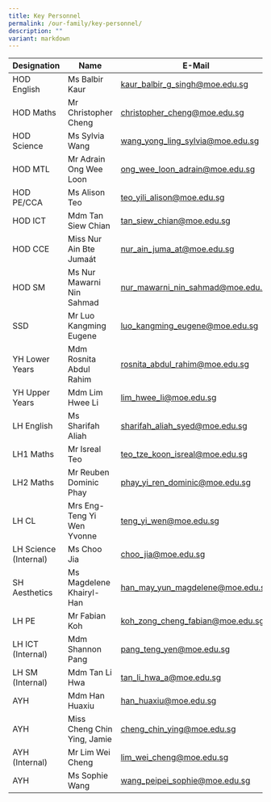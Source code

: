 ```yaml
---
title: Key Personnel
permalink: /our-family/key-personnel/
description: ""
variant: markdown
---
```

|Designation | Name | E-Mail |
| -------- | -------- | -------- |
| HOD English     | Ms Balbir Kaur     | kaur_balbir_g_singh@moe.edu.sg
| HOD Maths | Mr Christopher Cheng | christopher_cheng@moe.edu.sg
| HOD Science | Ms Sylvia Wang | wang_yong_ling_sylvia@moe.edu.sg
| HOD MTL | Mr Adrain Ong Wee Loon | ong_wee_loon_adrain@moe.edu.sg
 HOD PE/CCA | Ms Alison Teo | teo_yili_alison@moe.edu.sg
 HOD ICT | Mdm Tan Siew Chian | tan_siew_chian@moe.edu.sg
 HOD CCE | Miss Nur Ain Bte Jumaát | nur_ain_juma_at@moe.edu.sg
 HOD SM | Ms Nur Mawarni Nin Sahmad | nur_mawarni_nin_sahmad@moe.edu.sg
SSD | Mr Luo Kangming Eugene | luo_kangming_eugene@moe.edu.sg 
YH Lower Years | Mdm Rosnita Abdul Rahim | rosnita_abdul_rahim@moe.edu.sg
YH Upper Years | Mdm Lim Hwee Li | lim_hwee_li@moe.edu.sg
LH English | Ms Sharifah Aliah | sharifah_aliah_syed@moe.edu.sg 
 | LH1 Maths | Mr Isreal Teo | teo_tze_koon_isreal@moe.edu.sg
 LH2 Maths | Mr Reuben Dominic Phay | phay_yi_ren_dominic@moe.edu.sg
 LH CL | Mrs Eng-Teng Yi Wen Yvonne | teng_yi_wen@moe.edu.sg
 LH Science (Internal) | Ms Choo Jia | choo_jia@moe.edu.sg
 SH Aesthetics | Ms Magdelene Khairyl-Han | han_may_yun_magdelene@moe.edu.sg
 LH PE | Mr Fabian Koh | koh_zong_cheng_fabian@moe.edu.sg
 LH ICT (Internal) | Mdm Shannon Pang | pang_teng_yen@moe.edu.sg
 LH SM (Internal) | Mdm Tan Li Hwa | tan_li_hwa_a@moe.edu.sg
 AYH | Mdm Han Huaxiu | han_huaxiu@moe.edu.sg
 AYH | Miss Cheng Chin Ying, Jamie | cheng_chin_ying@moe.edu.sg
 AYH (Internal) | Mr Lim Wei Cheng | lim_wei_cheng@moe.edu.sg
 AYH | Ms Sophie Wang | wang_peipei_sophie@moe.edu.sg